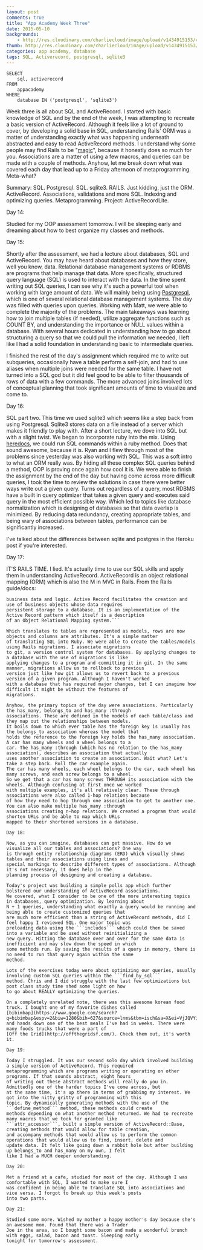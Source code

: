 ```yaml
---
layout: post
comments: true
title: "App Academy Week Three"
date: 2015-05-10
backgrounds:
    - http://res.cloudinary.com/charliecloud/image/upload/v1434915153/charblog/w3_background.jpg
thumb: http://res.cloudinary.com/charliecloud/image/upload/v1434915153/charblog/w3_thumb.jpg
categories: app academy, database
tags: SQL, Activerecord, postgresql, sqlite3
---
```


    SELECT
        sql, activerecord
    FROM
        appacademy
    WHERE
        database IN ('postgresql', 'sqlite3')

Week three is all about SQL and ActiveRecord. I started with basic knowledge of SQL and by the end of the week, I was
attempting to recreate a basic version of ActiveRecord. Although it feels like a lot of ground to cover, by developing
a solid base in SQL, understanding Rails' ORM was a matter of understanding exactly what was happening underneath
abstracted and easy to read ActiveRecord methods. I understand why some people may find Rails to be "[magic](http://stackoverflow.com/questions/441717/whats-wrong-with-magic)",
because it honestly does so much for you. Associations are a matter of using a few macros, and queries can be made
with a couple of methods. Anyhow, let me break down what was covered each day that lead up to a Friday afternoon of
metaprogramming. Meta-what?

Summary: SQL. Postgresql. SQL. sqlite3. RAILS. Just kidding, just the ORM. ActiveRecord. Associations, validations and
more SQL. Indexing and optimizing queries. Metaprogramming. Project: ActiveRecordLite.

Day 14:

Studied for my OOP assessment tomorrow. I will be sleeping early and dreaming about how to best organize my classes
and methods.

Day 15:

Shortly after the assessment, we had a lecture about databases, SQL and ActiveRecord. You may have heard about databases
and how they store, well you know, data. Relational database management systems or RDBMS are programs that help manage
that data. More specifically, structured query language (SQL) is used to interact with the data. In the time spent writing
out SQL queries, I can see why it's such a powerful tool when working with large amount of data. We will mainly being
using [Postgresql](http://www.postgresql.org/), which is one of several relational database management systems. The
day was filled with queries upon queries. Working with Matt, we were able to complete the majority of the problems. The
main takeaways was learning how to join multiple tables (if needed), utilize aggregate functions such as COUNT BY, and
understanding the importance or NULL values within a database. With several hours dedicated in understanding how to go
about structuring a query so that we could pull the information we needed, I left like I had a solid foundation in
understanding basic to intermediate queries.

I finished the rest of the day's assignment which required me to write out subqueries, occasionally have a table
perform a self-join, and had to use aliases when multiple joins were needed for the same table. I have not turned into
a SQL god but it did feel good to be able to filter thousands of rows of data with a few commands. The more advanced
joins involved lots of conceptual planning that took significant amounts of time to visualize and come to.

Day 16:

SQL part two. This time we used sqlite3 which seems like a step back from using Postgresql. Sqlite3 stores data on a
file instead of a server which makes it friendly to play with. After a short lecture, we dove into SQL but with a slight
twist. We began to incorporate ruby into the mix. Using [heredocs](http://makandracards.com/makandra/1675-using-heredoc-for-prettier-ruby-code),
we could run SQL commands within a ruby method. Does that sound awesome, because it is. Ryan and I flew through most of
the problems since yesterday was also working with SQL. This was a soft intro to what an ORM really was. By hiding all
these complex SQL queries behind a method, OOP is proving once again how cool it is. We were able to finish the assignment
by the end of the day but having come across more difficult queries, I took the time to review the solutions in case
there were better ways write out a given query. Turns out regardless of a query, most RDBMS have a built in query
optimizer that takes a given query and executes said query in the most efficient possible way. Which led to topics like
database normalization which is designing of databases so that data overlap is minimized. By reducing data redundancy,
creating appropriate tables, and being wary of associations between tables, performance can be significantly increased.

I've talked about the differences between sqlite and postgres in the Heroku post if you're interested.

Day 17:

IT'S RAILS TIME. I lied. It's actually time to use our SQL skills and apply them in understanding ActiveRecord.
ActiveRecord is an object relational mapping (ORM) which is also the M in MVC in Rails. From the Rails guide/docs:

```Active Record is the M in MVC - the model - which is the layer of the system responsible for representing
business data and logic. Active Record facilitates the creation and use of business objects whose data requires
persistent storage to a database. It is an implementation of the Active Record pattern which itself is a description
of an Object Relational Mapping system.```

Which translates to tables are represented as models, rows are now objects and columns are attributes. It's a simple matter
of translating SQL into Ruby. We were able to create the tables/models using Rails migrations. I associate migrations
to git, a version control system for databases. By applying changes to a database with the use of migrations is like
applying changes to a program and committing it in git. In the same manner, migrations allow us to rollback to previous
version just like how git allows us to revert back to a previous version of a given program. Although I haven't worked
with a database that has required major changes, but I can imagine how difficult it might be without the features of
migrations.

Anyhow, the primary topics of the day were associations. Particularly the has_many, belongs_to and has_many :through
associations. These are defined in the models of each table/class and they map out the relationships between models.
It boils down to which ever table has the foreign key is usually has the belongs_to association whereas the model that
holds the reference to the foreign key holds the has_many association. A car has many wheels and a wheel belongs to a
car. The has_many :through (which has no relation to the has_many association), describes an association that actually
uses another association to create an association. Wait what? Let's take a step back. Roll the car example again.
The car has many wheels, each wheel belongs to the car, each wheel has many screws, and each screw belongs to a wheel.
So we get that a car has many screws THROUGH its association with the wheels. Although confusing at first once we worked
with multiple examples, it's all relatively clear. These through associations were also called 1-hop relations because
of how they need to hop through one association to get to another one. You can also make multiple has_many :through
associations creating n-hop relations. We created a program that would shorten URLs and be able to map which URLs
mapped to their shortened versions in a database.

Day 18:

Now, as you can imagine, databases can get massive. How do we visualize all our tables and associations? One way
is through entity relationship diagrams (ERD) which visually shows tables and their associations using lines and
special markings to describe different types of associations. Although it's not necessary, it does help in the
planning process of designing and creating a database.

Today's project was building a simple polls app which further bolstered our understanding of ActiveRecord associations.
We covered, what I consider to be one of the more interesting topics in databases, query optimization. By learning about
N + 1 queries, understanding what exactly a query would be running and being able to create customized queries that
are much more efficient than a string of ActiveRecord methods, did I feel happy I reviewed SQL. One major topic was
preloading data using the ```includes``` which could then be saved into a variable and be used without reinitializing a
new query. Hitting the database over and over for the same data is inefficient and may slow down the speed in which
some methods run. By saving the results of a query in memory, there is no need to run that query again within the same
method.

Lots of the exercises today were about optimizing our queries, usually involving custom SQL queries within the ```find_by_sql```
method. Chris and I did struggle with the last few optimizations but post class study time shed some light on how
to go about REALLY optimizing the queries.

On a completely unrelated note, there was this awesome korean food truck. I bought one of my favorite dishes called
[bibimbap](https://www.google.com/search?q=bibimbap&espv=2&biw=1280&bih=627&source=lnms&tbm=isch&sa=X&ei=VjJQVYiWL463oQSytYCwBw&ved=0CAYQ_AUoAQ),
and hands down one of the best meals I've had in weeks. There were many foods trucks that were a part of
[Off the Grid](http://offthegridsf.com/). Check them out, it's worth it.

Day 19:

Today I struggled. It was our second solo day which involved building a simple version of ActiveRecord. This required
metaprogramming which are programs writing or operating on other programs. If that sounds abstract, eight hours
of writing out these abstract methods will really do you in. Admittedly one of the harder topics I've come across, but
at the same time, it's up there in terms of grabbing my interest. We got into the nitty gritty of programming with this
topic. By dynamically generating methods with the use of the ```define_method``` method, these methods could create
methods depending on what another method returned. We had to recreate many macros that we took for granted like
```attr_accessor```, built a simple version of ActiveRecord::Base, creating methods that would allow for table creation,
and accompany methods that would allow us to perform the common operations that would allow us to find, insert, delete and
update data. It felt like going down a rabbit hole but after building up belongs_to and has_many on my own, I felt
like I had a MUCH deeper understanding.

Day 20:

Met a friend at a cafe, studied for most of the day. Although I was comfortable with SQL, I wanted to make sure I
was confident in being able to translate SQL into associations and vice versa. I forgot to break up this week's posts
into two parts.

Day 21:

Studied some more. Wished my mother a happy mother's day because she's an awesome mom. Found that there was a Trader
Joe in the area, so I bought some bacon and made a wonderful brunch with eggs, salad, bacon and toast. Sleeping early
tonight for tomorrow's assessment.
